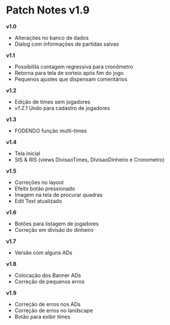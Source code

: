 # Patch Notes v1.9

**v1.0**

- Alterações no banco de dados
- Dialog com informações de partidas salvas

**v1.1**

- Possibilita contagem regressiva para cronômetro
- Retorna para tela de sorteio após fim do jogo
- Pequenos ajustes que dispensam comentários

**v1.2**

- Edição de times sem jogadores
- *v1.2.1* Undo para cadastro de jogadores

**v1.3**

- FODENDO função multi-times

**v1.4**

- Tela inicial
- SIS & RIS (views DivisaoTimes, DivisaoDinheiro e Cronometro)

**v1.5**

- Correções no layout
- Efeito botão pressionado
- Imagem na tela de procurar quadras
- Edit Text atualizado

**v1.6**

- Botões para listagem de jogadores
- Correção em divisão do dinheiro

**v1.7**

- Versão com alguns ADs

**v1.8**

- Colocação dos Banner ADs
- Correção de pequenos erros

**v1.9**

- Correção de erros nos ADs
- Correção de erros no landscape
- Botão para exibir times
